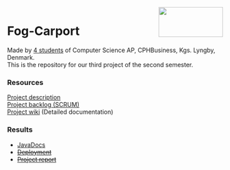 <img align="right" width="150" height="70" src="https://i2.wp.com/www.kuponkarma.dk/wp-content/uploads/2018/06/Johannesfog-logo.png?fit=260%2C129&ssl=1">  

# Fog-Carport

Made by [4 students](https://github.com/HrBjarup/Fog-Carport/graphs/contributors) of Computer Science AP, CPHBusiness, Kgs. Lyngby, Denmark.  
This is the repository for our third project of the second semester.  

### Resources
[Project description](https://datsoftlyngby.github.io/dat2sem2019Spring/Modul4/Fog/)  
[Project backlog (SCRUM)](https://tree.taiga.io/project/maltemagnussen-fog/)  
[Project wiki](https://github.com/HrBjarup/Fog-Carport/wiki) (Detailed documentation)  

### Results
+ [JavaDocs](https://hrbjarup.github.io/Fog-Carport/)
+ ~~[Deployment]()~~
+ ~~[Project report]()~~
